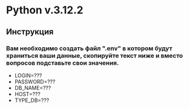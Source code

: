# Python v.3.12.2

## Инструкция

### Вам необходимо создать файл ".env" в котором будут храниться ваши данные, скопируйте текст ниже и вместо вопросов подставьте свои значения.

- LOGIN=???
- PASSWORD=???
- DB_NAME=???
- HOST=???
- TYPE_DB=???